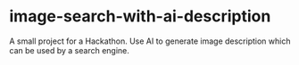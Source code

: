 # image-search-with-ai-description
A small project for a Hackathon. Use AI to generate image description which can be used by a search engine.
